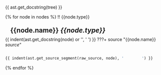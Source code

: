 {{ ast.get_docstring(tree) }}

{% for node in nodes %}
!! {{node.type}} <h2 id='{{node.name}}' class='admonition-title' style='margin:0;padding:.5rem 1rem;'>{{node.name}} <em class='small'>{{node.type}}</em></h2>
{{ indent(ast.get_docstring(node) or '', '    ') }}
???+ source "{{node.name}} <em class='small'>source</em>"

```python

{{ indent(ast.get_source_segment(raw_source, node), '        ') }}
```

{% endfor %}

